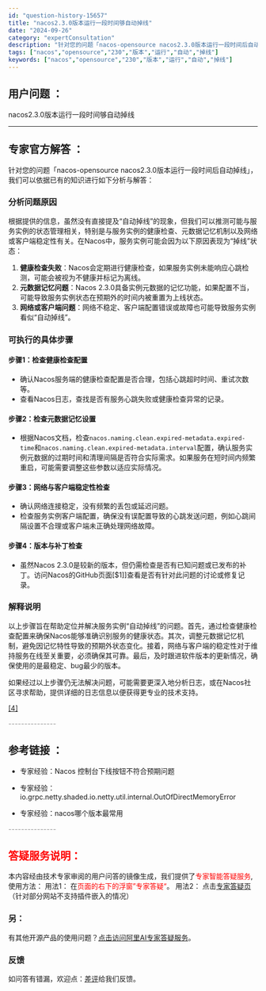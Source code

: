 ```yaml
---
id: "question-history-15657"
title: "nacos2.3.0版本运行一段时间够自动掉线"
date: "2024-09-26"
category: "expertConsultation"
description: "针对您的问题「nacos-opensource nacos2.3.0版本运行一段时间后自动掉线」，我们可以依据已有的知识进行如下分析与解答：### 分析问题原因根据提供的信息，虽然没有直接提及“自动掉线”的现象，但我们可以推测可能与服务实例的状态管理相关，特别是与服务实例的健康检查、元数据记忆机制以"
tags: ["nacos","opensource","230","版本","运行","自动","掉线"]
keywords: ["nacos","opensource","230","版本","运行","自动","掉线"]
---
```


## 用户问题 ： 
 nacos2.3.0版本运行一段时间够自动掉线  

---------------
## 专家官方解答 ：

针对您的问题「nacos-opensource nacos2.3.0版本运行一段时间后自动掉线」，我们可以依据已有的知识进行如下分析与解答：

### 分析问题原因
根据提供的信息，虽然没有直接提及“自动掉线”的现象，但我们可以推测可能与服务实例的状态管理相关，特别是与服务实例的健康检查、元数据记忆机制以及网络或客户端稳定性有关。在Nacos中，服务实例可能会因为以下原因表现为“掉线”状态：
1. **健康检查失败**：Nacos会定期进行健康检查，如果服务实例未能响应心跳检测，可能会被视为不健康并标记为离线。
2. **元数据记忆问题**：Nacos 2.3.0具备实例元数据的记忆功能，如果配置不当，可能导致服务实例状态在预期外的时间内被重置为上线状态。
3. **网络或客户端问题**：网络不稳定、客户端配置错误或故障也可能导致服务实例看似“自动掉线”。

### 可执行的具体步骤
#### 步骤1：检查健康检查配置
- 确认Nacos服务端的健康检查配置是否合理，包括心跳超时时间、重试次数等。
- 查看Nacos日志，查找是否有服务心跳失败或健康检查异常的记录。

#### 步骤2：检查元数据记忆设置
- 根据Nacos文档，检查`nacos.naming.clean.expired-metadata.expired-time`和`nacos.naming.clean.expired-metadata.interval`配置，确认服务实例元数据的过期时间和清理间隔是否符合实际需求。如果服务在短时间内频繁重启，可能需要调整这些参数以适应实际情况。

#### 步骤3：网络与客户端稳定性检查
- 确认网络连接稳定，没有频繁的丢包或延迟问题。
- 检查服务实例客户端配置，确保没有误配置导致的心跳发送问题，例如心跳间隔设置不合理或客户端未正确处理网络故障。

#### 步骤4：版本与补丁检查
- 虽然Nacos 2.3.0是较新的版本，但仍需检查是否有已知问题或已发布的补丁。访问Nacos的GitHub页面[$1]]查看是否有针对此问题的讨论或修复记录。

### 解释说明
以上步骤旨在帮助定位并解决服务实例“自动掉线”的问题。首先，通过检查健康检查配置来确保Nacos能够准确识别服务的健康状态。其次，调整元数据记忆机制，避免因记忆特性导致的预期外状态变化。接着，网络与客户端的稳定性对于维持服务在线至关重要，必须确保其可靠。最后，及时跟进软件版本的更新情况，确保使用的是最稳定、bug最少的版本。

如果经过以上步骤仍无法解决问题，可能需要更深入地分析日志，或在Nacos社区寻求帮助，提供详细的日志信息以便获得更专业的技术支持。

[[4]](https://github.com/alibaba/nacos/releases)


<font color="#949494">---------------</font> 


## 参考链接 ：

* 专家经验：Nacos 控制台下线按钮不符合预期问题 
 
 * 专家经验：io.grpc.netty.shaded.io.netty.util.internal.OutOfDirectMemoryError 
 
 * 专家经验：nacos哪个版本最常用 


 <font color="#949494">---------------</font> 
 


## <font color="#FF0000">答疑服务说明：</font> 

本内容经由技术专家审阅的用户问答的镜像生成，我们提供了<font color="#FF0000">专家智能答疑服务</font>,使用方法：
用法1： 在<font color="#FF0000">页面的右下的浮窗”专家答疑“</font>。
用法2： 点击[专家答疑页](https://answer.opensource.alibaba.com/docs/intro)（针对部分网站不支持插件嵌入的情况）
### 另：


有其他开源产品的使用问题？[点击访问阿里AI专家答疑服务](https://answer.opensource.alibaba.com/docs/intro)。
### 反馈
如问答有错漏，欢迎点：[差评](https://ai.nacos.io/user/feedbackByEnhancerGradePOJOID?enhancerGradePOJOId=15709)给我们反馈。
